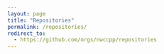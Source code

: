 ```yaml
---
layout: page
title: "Repositories"
permalink: /repositories/
redirect_to: 
  - https://github.com/orgs/nwccpp/repositories
---
```

